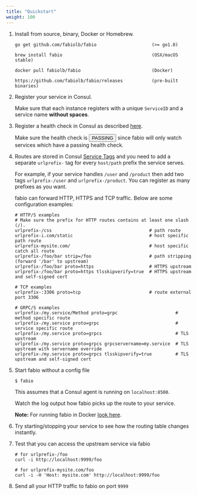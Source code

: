 ```yaml
---
title: "Quickstart"
weight: 100
---
```



1. Install from source, binary, Docker or Homebrew.

	```
	go get github.com/fabiolb/fabio                     (>= go1.8)

	brew install fabio                                  (OSX/macOS stable)

	docker pull fabiolb/fabio                           (Docker)

	https://github.com/fabiolb/fabio/releases           (pre-built binaries)
	```

2. Register your service in Consul.

	Make sure that each instance registers with a unique `ServiceID` and a service name **without spaces**.

3. Register a health check in Consul as described [here](https://www.consul.io/docs/agent/checks.html).

	Make sure the health check is <button type="button" class="btn btn-xs
	btn-success">PASSING</button> since fabio will only watch services which
	have a passing health check.

4. Routes are stored in Consul [Service Tags](https://www.consul.io/docs/agent/services.html)
and you need to add a separate `urlprefix-` tag for every `host/path` prefix the service serves.
	
	For example, if your service handles `/user` and `/product` then add two tags `urlprefix-/user` and `urlprefix-/product`. 
	You can register as many prefixes as you want.

	fabio can forward HTTP, HTTPS and TCP traffic. Below are some configuration examples:

	```
	# HTTP/S examples
	# Make sure the prefix for HTTP routes contains at least one slash (/).
	urlprefix-/css                                     # path route
	urlprefix-i.com/static                             # host specific path route
	urlprefix-mysite.com/                              # host specific catch all route
	urlprefix-/foo/bar strip=/foo                      # path stripping (forward '/bar' to upstream)
	urlprefix-/foo/bar proto=https                     # HTTPS upstream
	urlprefix-/foo/bar proto=https tlsskipverify=true  # HTTPS upstream and self-signed cert

	# TCP examples
	urlprefix-:3306 proto=tcp                          # route external port 3306
	
	# GRPC/S examples
	urlprefix-/my.service/Method proto=grpc                      # method specific route
	urlprefix-/my.service proto=grpc                             # service specific route
	urlprefix-/my.service proto=grpcs                            # TLS upstream
	urlprefix-/my.service proto=grpcs grpcservername=my.service  # TLS upstream with servername override
	urlprefix-/my.service proto=grpcs tlsskipverify=true         # TLS upstream and self-signed cert
	```

5. Start fabio without a config file

	```
	$ fabio
	```

	This assumes that a Consul agent is running on `localhost:8500`.

	Watch the log output how fabio picks up the route to your service.

	**Note:** For running fabio in Docker [look here](/feature/docker/).

6. Try starting/stopping your service to see how the routing table changes instantly.

7. Test that you can access the upstream service via fabio
	
	```
	# for urlprefix-/foo
	curl -i http://localhost:9999/foo

	# for urlprefix-mysite.com/foo
	curl -i -H 'Host: mysite.com' http://localhost:9999/foo

	```

8. Send all your HTTP traffic to fabio on port `9999`
